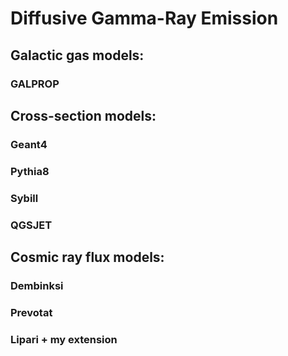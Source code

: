 # Diffusive Gamma-Ray Emission
## Galactic gas models: 
### GALPROP
## Cross-section models:
### Geant4
### Pythia8
### Sybill
### QGSJET
## Cosmic ray flux models:
### Dembinksi
### Prevotat
### Lipari + my extension 

